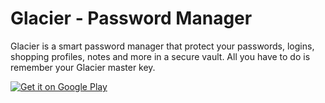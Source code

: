 # Glacier - Password Manager
Glacier is a smart password manager that protect your passwords, logins, shopping profiles, notes and more in a secure vault. All you have to do is remember your Glacier master key.

<a href='https://play.google.com/store/apps/details?id=com.danielefavaro.safekeys&pcampaignid=pcampaignidMKT-Other-global-all-co-prtnr-py-PartBadge-Mar2515-1'><img alt='Get it on Google Play' src='https://play.google.com/intl/en_us/badges/static/images/badges/en_badge_web_generic.png'/></a>
